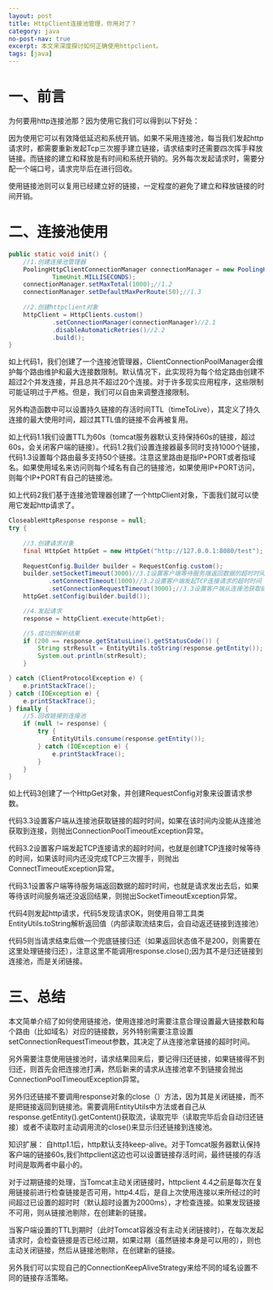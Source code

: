 ```yaml
---
layout: post
title: HttpClient连接池管理，你用对了？
category: java
no-post-nav: true
excerpt: 本文来深度探讨如何正确使用httpclient。
tags: [java]
---
```


# 一、前言
为何要用http连接池那？因为使用它我们可以得到以下好处：

因为使用它可以有效降低延迟和系统开销。如果不采用连接池，每当我们发起http请求时，都需要重新发起Tcp三次握手建立链接，请求结束时还需要四次挥手释放链接。而链接的建立和释放是有时间和系统开销的。另外每次发起请求时，需要分配一个端口号，请求完毕后在进行回收。

使用链接池则可以复用已经建立好的链接，一定程度的避免了建立和释放链接的时间开销。


# 二、连接池使用
```Java
public static void init() {
	//1.创建连接池管理器
	PoolingHttpClientConnectionManager connectionManager = new PoolingHttpClientConnectionManager(60000,//1.1
			TimeUnit.MILLISECONDS);
	connectionManager.setMaxTotal(1000);//1.2
	connectionManager.setDefaultMaxPerRoute(50);//1.3
	
	//2.创建httpclient对象
	httpClient = HttpClients.custom()
			.setConnectionManager(connectionManager)//2.1
			.disableAutomaticRetries()//2.2
			.build();
}
```


如上代码1，我们创建了一个连接池管理器，ClientConnectionPoolManager会维护每个路由维护和最大连接数限制。默认情况下，此实现将为每个给定路由创建不超过2个并发连接，并且总共不超过20个连接。对于许多现实应用程序，这些限制可能证明过于严格。但是，我们可以自由来调整连接限制。

另外构造函数中可以设置持久链接的存活时间TTL（timeToLive），其定义了持久连接的最大使用时间，超过其TTL值的链接不会再被复用。

如上代码1.1我们设置TTL为60s（tomcat服务器默认支持保持60s的链接，超过60s，会关闭客户端的链接）。代码1.2我们设置连接器最多同时支持1000个链接，代码1.3设置每个路由最多支持50个链接。注意这里路由是指IP+PORT或者指域名。如果使用域名来访问则每个域名有自己的链接池，如果使用IP+PORT访问，则每个IP+PORT有自己的链接池。

如上代码2我们基于连接池管理器创建了一个httpClient对象，下面我们就可以使用它发起http请求了。


```Java
CloseableHttpResponse response = null;
try {
	
	//3.创建请求对象
	final HttpGet httpGet = new HttpGet("http://127.0.0.1:8080/test");
	
	RequestConfig.Builder builder = RequestConfig.custom();
	builder.setSocketTimeout(3000)//3.1设置客户端等待服务端返回数据的超时时间
	       .setConnectTimeout(1000)//3.2设置客户端发起TCP连接请求的超时时间
	       .setConnectionRequestTimeout(3000);//3.3设置客户端从连接池获取链接的超时时间
	httpGet.setConfig(builder.build());

	//4.发起请求
	response = httpClient.execute(httpGet);

	//5.成功则解析结果
	if (200 == response.getStatusLine().getStatusCode()) {
		String strResult = EntityUtils.toString(response.getEntity());
		System.out.println(strResult);
	}

} catch (ClientProtocolException e) {
	e.printStackTrace();
} catch (IOException e) {
	e.printStackTrace();
} finally {
	//5.回收链接到连接池
	if (null != response) {
		try {
			EntityUtils.consume(response.getEntity());
		} catch (IOException e) {
			e.printStackTrace();
		}
	}
}
```

如上代码3创建了一个HttpGet对象，并创建RequestConfig对象来设置请求参数。

代码3.3设置客户端从连接池获取链接的超时时间，如果在该时间内没能从连接池获取到连接，则抛出ConnectionPoolTimeoutException异常。

代码3.2设置客户端发起TCP连接请求的超时时间，也就是创建TCP连接时候等待的时间，如果该时间内还没完成TCP三次握手，则抛出ConnectTimeoutException异常。

代码3.1设置客户端等待服务端返回数据的超时时间，也就是请求发出去后，如果等待该时间服务端还没返回结果，则抛出SocketTimeoutException异常。

代码4则发起http请求，代码5发现请求OK，则使用自带工具类EntityUtils.toString解析返回值（内部读取流结束后，会自动返还链接到连接池）

代码5则当请求结束后做一个兜底链接归还（如果返回状态值不是200，则需要在这里处理链接归还），注意这里不能调用response.close();因为其不是归还链接到连接池，而是关闭链接。


# 三、总结
本文简单介绍了如何使用链接池，使用连接池时需要注意合理设置最大链接数和每个路由（比如域名）对应的链接数，另外特别需要注意设置setConnectionRequestTimeout参数，其决定了从连接池拿链接的超时时间。

另外需要注意使用链接池时，请求结果回来后，要记得归还链接，如果链接得不到归还，则首先会把连接池打满，然后新来的请求从连接池拿不到链接会抛出ConnectionPoolTimeoutException异常。

另外归还链接不要调用response对象的close（）方法，因为其是关闭链接，而不是把链接返回到链接池。需要调用EntityUtils中方法或者自己从response.getEntity().getContent()获取流，读取完毕（读取完毕后会自动归还链接）或者不读取时主动调用流的close()来显示归还链接到连接池。


知识扩展：
自http1.1后，http默认支持keep-alive。对于Tomcat服务器默认保持客户端的链接60s,我们httpclient这边也可以设置链接存活时间，最终链接的存活时间是取两者中最小的。

对于过期链接的处理，当Tomcat主动关闭链接时，httpclient 4.4之前是每次在复用链接前进行检查链接是否可用，http4.4后，是自上次使用连接以来所经过的时间超过已设置的超时时（默认超时设置为2000ms），才检查连接。如果发现链接不可用，则从链接池剔除，在创建新的链接。

当客户端设置的TTL到期时（此时Tomcat容器没有主动关闭链接时），在每次发起请求时，会检查链接是否已经过期，如果过期（虽然链接本身是可以用的），则也主动关闭链接，然后从链接池剔除，在创建新的链接。


另外我们可以实现自己的ConnectionKeepAliveStrategy来给不同的域名设置不同的链接存活策略。

